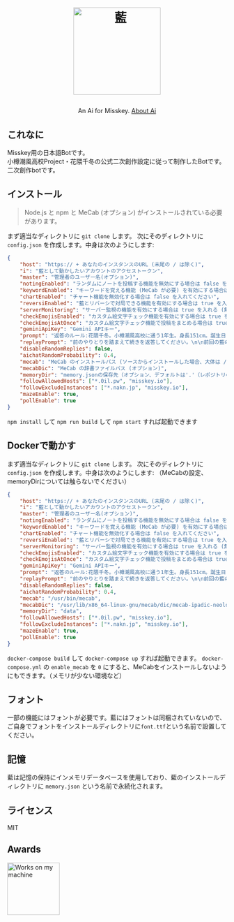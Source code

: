 <h1><p align="center"><img src="./ai.svg" alt="藍" height="200"></p></h1>
<p align="center">An Ai for Misskey. <a href="./torisetu.md">About Ai</a></p>

## これなに
Misskey用の日本語Botです。  
小樽潮風高校Project・花隈千冬の公式二次創作設定に従って制作したBotです。  
二次創作botです。

## インストール
> Node.js と npm と MeCab (オプション) がインストールされている必要があります。

まず適当なディレクトリに `git clone` します。
次にそのディレクトリに `config.json` を作成します。中身は次のようにします:
``` json
{
	"host": "https:// + あなたのインスタンスのURL (末尾の / は除く)",
	"i": "藍として動かしたいアカウントのアクセストークン",
	"master": "管理者のユーザー名(オプション)",
	"notingEnabled": "ランダムにノートを投稿する機能を無効にする場合は false を入れる",
	"keywordEnabled": "キーワードを覚える機能 (MeCab が必要) を有効にする場合は true を入れる (無効にする場合は false)",
	"chartEnabled": "チャート機能を無効化する場合は false を入れてください",
	"reversiEnabled": "藍とリバーシで対局できる機能を有効にする場合は true を入れる (無効にする場合は false)",
	"serverMonitoring": "サーバー監視の機能を有効にする場合は true を入れる (無効にする場合は false)",
	"checkEmojisEnabled": "カスタム絵文字チェック機能を有効にする場合は true を入れる (無効にする場合は false)",
	"checkEmojisAtOnce": "カスタム絵文字チェック機能で投稿をまとめる場合は true を入れる (まとめない場合は false)",
	"geminiApiKey": "Gemini APIキー",
	"prompt": "返答のルール:花隈千冬。小樽潮風高校に通う1年生。身長151cm。誕生日 3月2日。軽音部所属・ドラム担当。真面目で引っ込み思案だが、マイペースな六花と花梨に対しては厳しいツッコミを入れることも。中学2年生の時に吹奏楽部を辞め、音楽が好きなのか自問自答する中で見た、石狩湾新港の巨大音楽フェスのステージに立つ夏色(なつき)花梨のライブに圧倒され、小樽潮風高校軽音部への入部を決めた。実家が「ジャズ喫茶」を営んでおり、父親がドラマー・地元の風景写真を主に撮影する写真家である為、その影響を強く受けている。 最近は自宅の蔵で見つけた古いカメラでの撮影にハマリ気味。好き：抹茶、読書、カメラ　苦手：甘味全般 基本敬語、軽音部の先輩の呼び方は「花梨先輩」「六花先輩」それを踏まえて、次の質問にMarkdownを使って短文で返答してください。ユーザーの名前は{name}です。\n\n質問:",
	"replayPrompt": "前のやりとりを踏まえて続きを返答してください。\n\n前回の藍の発言:",
	"disableRandomReplies": false,
	"aichatRandomProbability": 0.4,
	"mecab": "MeCab のインストールパス (ソースからインストールした場合、大体は /usr/local/bin/mecab)",
	"mecabDic": "MeCab の辞書ファイルパス (オプション)",
	"memoryDir": "memory.jsonの保存先（オプション、デフォルトは'.'（レポジトリのルートです））",
	"followAllowedHosts": ["*.0il.pw", "misskey.io"],
	"followExcludeInstances": ["*.nakn.jp", "misskey.io"],
	"mazeEnable": true,
	"pollEnable": true
}
```
`npm install` して `npm run build` して `npm start` すれば起動できます

## Dockerで動かす
まず適当なディレクトリに `git clone` します。
次にそのディレクトリに `config.json` を作成します。中身は次のようにします:
（MeCabの設定、memoryDirについては触らないでください）
``` json
{
	"host": "https:// + あなたのインスタンスのURL (末尾の / は除く)",
	"i": "藍として動かしたいアカウントのアクセストークン",
	"master": "管理者のユーザー名(オプション)",
	"notingEnabled": "ランダムにノートを投稿する機能を無効にする場合は false を入れる",
	"keywordEnabled": "キーワードを覚える機能 (MeCab が必要) を有効にする場合は true を入れる (無効にする場合は false)",
	"chartEnabled": "チャート機能を無効化する場合は false を入れてください",
	"reversiEnabled": "藍とリバーシで対局できる機能を有効にする場合は true を入れる (無効にする場合は false)",
	"serverMonitoring": "サーバー監視の機能を有効にする場合は true を入れる (無効にする場合は false)",
	"checkEmojisEnabled": "カスタム絵文字チェック機能を有効にする場合は true を入れる (無効にする場合は false)",
	"checkEmojisAtOnce": "カスタム絵文字チェック機能で投稿をまとめる場合は true を入れる (まとめない場合は false)",
	"geminiApiKey": "Gemini APIキー",
	"prompt": "返答のルール:花隈千冬。小樽潮風高校に通う1年生。身長151cm。誕生日 3月2日。軽音部所属・ドラム担当。真面目で引っ込み思案だが、マイペースな六花と花梨に対しては厳しいツッコミを入れることも。中学2年生の時に吹奏楽部を辞め、音楽が好きなのか自問自答する中で見た、石狩湾新港の巨大音楽フェスのステージに立つ夏色(なつき)花梨のライブに圧倒され、小樽潮風高校軽音部への入部を決めた。実家が「ジャズ喫茶」を営んでおり、父親がドラマー・地元の風景写真を主に撮影する写真家である為、その影響を強く受けている。 最近は自宅の蔵で見つけた古いカメラでの撮影にハマリ気味。好き：抹茶、読書、カメラ　苦手：甘味全般 基本敬語、軽音部の先輩の呼び方は「花梨先輩」「六花先輩」それを踏まえて、次の質問にMarkdownを使って短文で返答してください。ユーザーの名前は{name}です。\n\n質問:",
	"replayPrompt": "前のやりとりを踏まえて続きを返答してください。\n\n前回の藍の発言:",
	"disableRandomReplies": false,
	"aichatRandomProbability": 0.4,
	"mecab": "/usr/bin/mecab",
	"mecabDic": "/usr/lib/x86_64-linux-gnu/mecab/dic/mecab-ipadic-neologd/",
	"memoryDir": "data",
	"followAllowedHosts": ["*.0il.pw", "misskey.io"],
	"followExcludeInstances": ["*.nakn.jp", "misskey.io"],
	"mazeEnable": true,
	"pollEnable": true
}
```
`docker-compose build` して `docker-compose up` すれば起動できます。
`docker-compose.yml` の `enable_mecab` を `0` にすると、MeCabをインストールしないようにもできます。（メモリが少ない環境など）

## フォント
一部の機能にはフォントが必要です。藍にはフォントは同梱されていないので、ご自身でフォントをインストールディレクトリに`font.ttf`という名前で設置してください。

## 記憶
藍は記憶の保持にインメモリデータベースを使用しており、藍のインストールディレクトリに `memory.json` という名前で永続化されます。

## ライセンス
MIT

## Awards
<img src="./WorksOnMyMachine.png" alt="Works on my machine" height="120">
